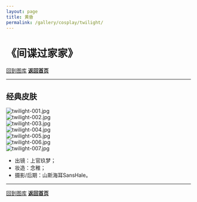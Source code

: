 ```yaml
---
layout: page
title: 黄昏
permalink: /gallery/cosplay/twilight/
---
```


<haed>
    <link rel="stylesheet" href="/css/gallery.css">
</haed>


# 《间谍过家家》

[回到图库](../)
[**返回首页**](/)

---

## 经典皮肤

<div class="gallery-container landscape">
    <div class="gallery-item landscape">
        <picture>
            <source srcset="https://image.jumern.com/cosplay/twilight/classic/twilight-001.avif" type="image/avif">
            <source srcset="https://image.jumern.com/cosplay/twilight/classic/twilight-001.webp" type="image/webp">
            <img src="https://image.jumern.com/cosplay/twilight/classic/twilight-001.jpg" alt="twilight-001.jpg" loading="lazy">
        </picture>
    </div>
    <div class="gallery-item landscape">
        <picture>
            <source srcset="https://image.jumern.com/cosplay/twilight/classic/twilight-002.avif" type="image/avif">
            <source srcset="https://image.jumern.com/cosplay/twilight/classic/twilight-002.webp" type="image/webp">
            <img src="https://image.jumern.com/cosplay/twilight/classic/twilight-002.jpg" alt="twilight-002.jpg" loading="lazy">
        </picture>
    </div>
    <div class="gallery-item landscape">
        <picture>
            <source srcset="https://image.jumern.com/cosplay/twilight/classic/twilight-003.avif" type="image/avif">
            <source srcset="https://image.jumern.com/cosplay/twilight/classic/twilight-003.webp" type="image/webp">
            <img src="https://image.jumern.com/cosplay/twilight/classic/twilight-003.jpg" alt="twilight-003.jpg" loading="lazy">
        </picture>
    </div>
    <div class="gallery-item landscape">
        <picture>
            <source srcset="https://image.jumern.com/cosplay/twilight/classic/twilight-004.avif" type="image/avif">
            <source srcset="https://image.jumern.com/cosplay/twilight/classic/twilight-004.webp" type="image/webp">
            <img src="https://image.jumern.com/cosplay/twilight/classic/twilight-004.jpg" alt="twilight-004.jpg" loading="lazy">
        </picture>
    </div>
    <div class="gallery-item landscape">
        <picture>
            <source srcset="https://image.jumern.com/cosplay/twilight/classic/twilight-005.avif" type="image/avif">
            <source srcset="https://image.jumern.com/cosplay/twilight/classic/twilight-005.webp" type="image/webp">
            <img src="https://image.jumern.com/cosplay/twilight/classic/twilight-005.jpg" alt="twilight-005.jpg" loading="lazy">
        </picture>
    </div>
    <div class="gallery-item landscape">
        <picture>
            <source srcset="https://image.jumern.com/cosplay/twilight/classic/twilight-006.avif" type="image/avif">
            <source srcset="https://image.jumern.com/cosplay/twilight/classic/twilight-006.webp" type="image/webp">
            <img src="https://image.jumern.com/cosplay/twilight/classic/twilight-006.jpg" alt="twilight-006.jpg" loading="lazy">
        </picture>
    </div>
    <div class="gallery-item landscape">
        <picture>
            <source srcset="https://image.jumern.com/cosplay/twilight/classic/twilight-007.avif" type="image/avif">
            <source srcset="https://image.jumern.com/cosplay/twilight/classic/twilight-007.webp" type="image/webp">
            <img src="https://image.jumern.com/cosplay/twilight/classic/twilight-007.jpg" alt="twilight-007.jpg" loading="lazy">
        </picture>
    </div>
</div>

- 出镜：上官玖梦；
- 妆造：念稚；
- 摄影/后期：山斯海耳SansHale。

---

[回到图库](../)
[**返回首页**](/)
